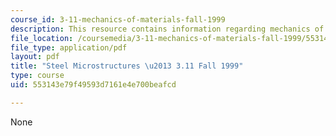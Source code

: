 ```yaml
---
course_id: 3-11-mechanics-of-materials-fall-1999
description: This resource contains information regarding mechanics of materials.
file_location: /coursemedia/3-11-mechanics-of-materials-fall-1999/553143e79f49593d7161e4e700beafcd_MIT3_11F99_steel.pdf
file_type: application/pdf
layout: pdf
title: "Steel Microstructures \u2013 3.11 Fall 1999"
type: course
uid: 553143e79f49593d7161e4e700beafcd

---
```

None